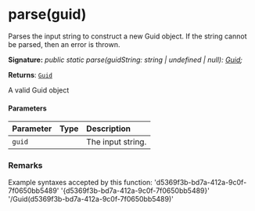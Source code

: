 # parse(guid)



Parses the input string to construct a new Guid object. If the string cannot be parsed, then an error is thrown.

**Signature:** _public static parse(guidString: string | undefined | null): [Guid](../../sp-core-library.api/class/guid.md);_

**Returns**: [`Guid`](../../sp-core-library.api/class/guid.md)



A valid Guid object

#### Parameters


| Parameter	   | Type    | Description |
|:-------------|:---------------|:------------|
| `guid`    |  | The input string. |


### Remarks

Example syntaxes accepted by this function: 'd5369f3b-bd7a-412a-9c0f-7f0650bb5489' '{d5369f3b-bd7a-412a-9c0f-7f0650bb5489}' '/Guid(d5369f3b-bd7a-412a-9c0f-7f0650bb5489)'

